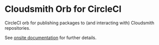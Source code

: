 # Cloudsmith Orb for CircleCI

CircleCI orb for publishing packages to (and interacting with) Cloudsmith repositories.

See [onsite documentation](https://circleci.com/orbs/registry/orb/cloudsmith/cloudsmith) for further details.
